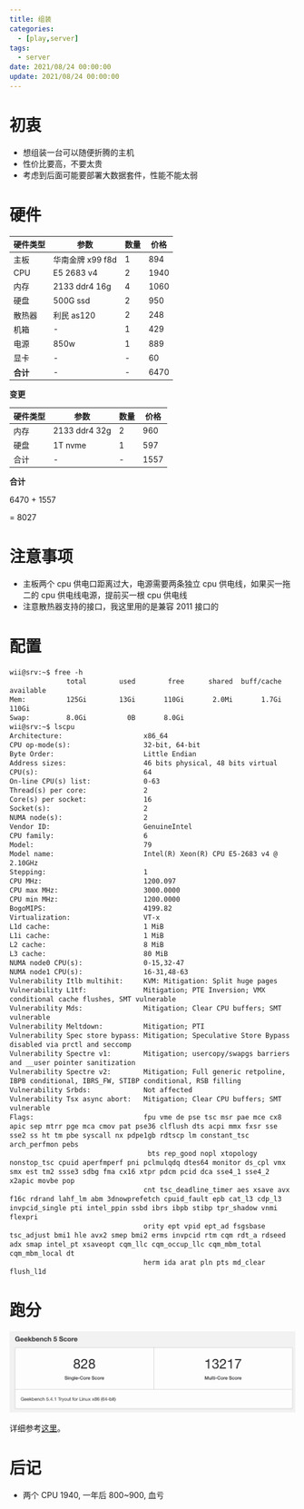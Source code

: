 ```yaml
---
title: 组装
categories: 
  - [play,server]
tags:
  - server
date: 2021/08/24 00:00:00
update: 2021/08/24 00:00:00
---
```


# 初衷

- 想组装一台可以随便折腾的主机
- 性价比要高，不要太贵
- 考虑到后面可能要部署大数据套件，性能不能太弱

# 硬件

| 硬件类型 | 参数             | 数量 | 价格 |
| -------- | ---------------- | ---- | ---- |
| 主板     | 华南金牌 x99 f8d | 1    | 894  |
| CPU      | E5 2683 v4       | 2    | 1940 |
| 内存     | 2133 ddr4 16g    | 4    | 1060 |
| 硬盘     | 500G ssd         | 2    | 950  |
| 散热器   | 利民 as120       | 2    | 248  |
| 机箱     | -                | 1    | 429  |
| 电源     | 850w             | 1    | 889  |
| 显卡     | -                | -    | 60   |
| **合计** | -                | -    | 6470 |

**变更**

| 硬件类型 | 参数          | 数量 | 价格 |
| -------- | ------------- | ---- | ---- |
| 内存     | 2133 ddr4 32g | 2    | 960  |
| 硬盘     | 1T nvme       | 1    | 597  |
| 合计     | -             | -    | 1557 |

**合计**

6470 + 1557 

= 8027

# 注意事项

- 主板两个 cpu 供电口距离过大，电源需要两条独立 cpu 供电线，如果买一拖二的 cpu 供电线电源，提前买一根 cpu 供电线
- 注意散热器支持的接口，我这里用的是兼容 2011 接口的

# 配置

```shell
wii@srv:~$ free -h
              total        used        free      shared  buff/cache   available
Mem:          125Gi        13Gi       110Gi       2.0Mi       1.7Gi       110Gi
Swap:         8.0Gi          0B       8.0Gi
wii@srv:~$ lscpu
Architecture:                    x86_64
CPU op-mode(s):                  32-bit, 64-bit
Byte Order:                      Little Endian
Address sizes:                   46 bits physical, 48 bits virtual
CPU(s):                          64
On-line CPU(s) list:             0-63
Thread(s) per core:              2
Core(s) per socket:              16
Socket(s):                       2
NUMA node(s):                    2
Vendor ID:                       GenuineIntel
CPU family:                      6
Model:                           79
Model name:                      Intel(R) Xeon(R) CPU E5-2683 v4 @ 2.10GHz
Stepping:                        1
CPU MHz:                         1200.097
CPU max MHz:                     3000.0000
CPU min MHz:                     1200.0000
BogoMIPS:                        4199.82
Virtualization:                  VT-x
L1d cache:                       1 MiB
L1i cache:                       1 MiB
L2 cache:                        8 MiB
L3 cache:                        80 MiB
NUMA node0 CPU(s):               0-15,32-47
NUMA node1 CPU(s):               16-31,48-63
Vulnerability Itlb multihit:     KVM: Mitigation: Split huge pages
Vulnerability L1tf:              Mitigation; PTE Inversion; VMX conditional cache flushes, SMT vulnerable
Vulnerability Mds:               Mitigation; Clear CPU buffers; SMT vulnerable
Vulnerability Meltdown:          Mitigation; PTI
Vulnerability Spec store bypass: Mitigation; Speculative Store Bypass disabled via prctl and seccomp
Vulnerability Spectre v1:        Mitigation; usercopy/swapgs barriers and __user pointer sanitization
Vulnerability Spectre v2:        Mitigation; Full generic retpoline, IBPB conditional, IBRS_FW, STIBP conditional, RSB filling
Vulnerability Srbds:             Not affected
Vulnerability Tsx async abort:   Mitigation; Clear CPU buffers; SMT vulnerable
Flags:                           fpu vme de pse tsc msr pae mce cx8 apic sep mtrr pge mca cmov pat pse36 clflush dts acpi mmx fxsr sse sse2 ss ht tm pbe syscall nx pdpe1gb rdtscp lm constant_tsc arch_perfmon pebs
                                  bts rep_good nopl xtopology nonstop_tsc cpuid aperfmperf pni pclmulqdq dtes64 monitor ds_cpl vmx smx est tm2 ssse3 sdbg fma cx16 xtpr pdcm pcid dca sse4_1 sse4_2 x2apic movbe pop
                                 cnt tsc_deadline_timer aes xsave avx f16c rdrand lahf_lm abm 3dnowprefetch cpuid_fault epb cat_l3 cdp_l3 invpcid_single pti intel_ppin ssbd ibrs ibpb stibp tpr_shadow vnmi flexpri
                                 ority ept vpid ept_ad fsgsbase tsc_adjust bmi1 hle avx2 smep bmi2 erms invpcid rtm cqm rdt_a rdseed adx smap intel_pt xsaveopt cqm_llc cqm_occup_llc cqm_mbm_total cqm_mbm_local dt
                                 herm ida arat pln pts md_clear flush_l1d
```

# 跑分

![image-20210824204253078](assembly/image-20210824204253078.png)

详细参考[这里](https://browser.geekbench.com/v5/cpu/9471222)。

# 后记
- 两个 CPU 1940, 一年后 800~900, 血亏